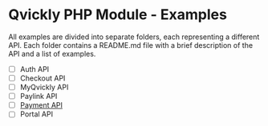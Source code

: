 # Qvickly PHP Module - Examples

All examples are divided into separate folders, each representing a different API. Each folder contains a README.md file with a brief description of the API and a list of examples.

- [ ] Auth API 
- [ ] Checkout API
- [ ] MyQvickly API
- [ ] Paylink API
- [ ] [Payment API](PaymentAPI)
- [ ] Portal API
